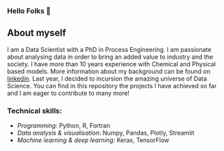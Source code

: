 ### Hello Folks 👋

## About myself

I am a Data Scientist with a PhD in Process Engineering. I am passionate about analysing data in order to bring an added value to industry and the society. I have more than 10 years experience with Chemical and Physical based models. More information about my background can be found on [linkedin](https://www.linkedin.com/in/leticia-fernandez-moguel-phd/). Last year, I decided to incursion the amazing universe of Data Science. You can find in this repository the projects I have achieved so far and I am eager to contribute to many more!

### Technical skills:


- *Programming*: Python, R, Fortran
- *Data analysis & visualisation*: Numpy, Pandas, Plotly, Streamlit
- *Machine learning & deep learning*: Keras, TensorFlow



